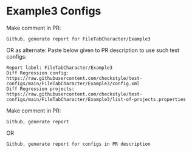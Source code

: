 # Example3 Configs
Make comment in PR:
```
Github, generate report for FileTabCharacter/Example3
```
OR as alternate:
Paste below given to PR description to use such test configs:
```
Report label: FileTabCharacter/Example3
Diff Regression config: https://raw.githubusercontent.com/checkstyle/test-configs/main/FileTabCharacter/Example3/config.xml
Diff Regression projects: https://raw.githubusercontent.com/checkstyle/test-configs/main/FileTabCharacter/Example3/list-of-projects.properties
```
Make comment in PR:
```
Github, generate report
```
OR
```
Github, generate report for configs in PR description
```
